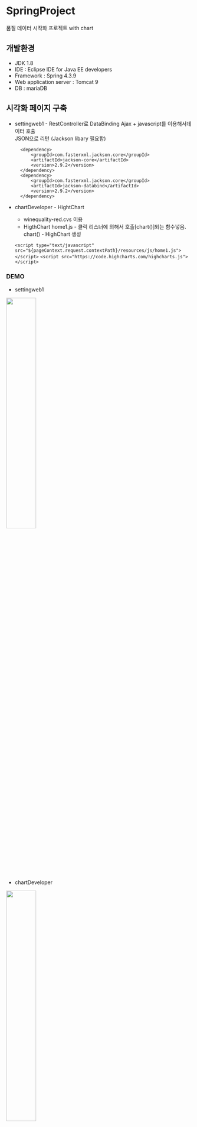 # SpringProject
  품질 데이터 시작화 프로젝트 with chart
## 개발환경
* JDK 1.8
* IDE : Eclipse IDE for Java EE developers
* Framework : Spring 4.3.9
* Web application server : Tomcat 9
* DB : mariaDB

## 시각화 페이지 구축
* settingweb1 - RestController로 DataBinding
   Ajax + javascript를 이용해서데이터 호출  
  JSON으로 리턴 (Jackson libary 필요함)
   <!-- jackson -->
        <dependency>
            <groupId>com.fasterxml.jackson.core</groupId>
            <artifactId>jackson-core</artifactId>
            <version>2.9.2</version>
        </dependency>
        <dependency>
            <groupId>com.fasterxml.jackson.core</groupId>
            <artifactId>jackson-databind</artifactId>
            <version>2.9.2</version>
        </dependency>
       
* chartDeveloper - HightChart
  - winequality-red.cvs 이용
  - HigthChart
  home1.js - 클릭 리스너에 의해서 호출[chart()]되는 함수넣음. 
  chart()  - HighChart 생성
  
  `<script type="text/javascript" src="${pageContext.request.contextPath}/resources/js/home1.js"></script>`
	`<script src="https://code.highcharts.com/highcharts.js"></script>`
  
 ### DEMO
 * settingweb1
  <img src="https://user-images.githubusercontent.com/57412714/80328694-08e80600-887b-11ea-86c9-e144ec6ebe5d.PNG" width="40%">

 * chartDeveloper
 <img src="https://user-images.githubusercontent.com/57412714/80328927-ab07ee00-887b-11ea-9c6c-f2e4b6993add.PNG" width="40%">
